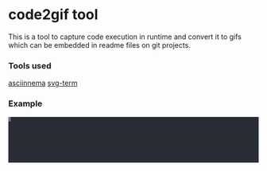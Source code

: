 # code2gif tool

This is a tool to capture code execution in runtime and convert it to gifs which can be embedded in readme files on git projects.

### Tools used
[asciinnema](https://asciinema.org/)
[svg-term](https://github.com/marionebl/svg-term-cli)

### Example
![Alt text](./hello.svg)
